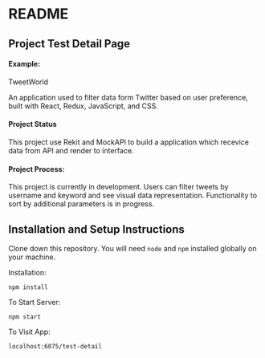 # README
## Project Test Detail Page

#### Example:

TweetWorld 

An application used to filter data form Twitter based on user preference, built with React, Redux, JavaScript, and CSS.

#### Project Status
This project use Rekit and MockAPI to build a application which recevice data from API and render to interface.

#### Project Process:

This project is currently in development. Users can filter tweets by username and keyword and see visual data representation. Functionality to sort by additional parameters is in progress.

## Installation and Setup Instructions    

Clone down this repository. You will need `node` and `npm` installed globally on your machine.  

Installation:

`npm install`

To Start Server:

`npm start`  

To Visit App:

`localhost:6075/test-detail`  
